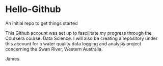 # Hello-Github
An initial repo to get things started

This Github account was set up to fascilitate my progress through the Coursera course: Data Science.  I will also be creating a repository under this account for a water quality data logging and analysis project concerning the Swan River, Western Australia.

James.
